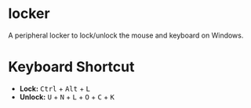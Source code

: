 # locker
A peripheral locker to lock/unlock the mouse and keyboard on Windows.

# Keyboard Shortcut
- **Lock:** <kbd>Ctrl</kbd> + <kbd>Alt</kbd> + <kbd>L</kbd>
- **Unlock:** <kbd>U</kbd> + <kbd>N</kbd> + <kbd>L</kbd> + <kbd>O</kbd> + <kbd>C</kbd> + <kbd>K</kbd>
